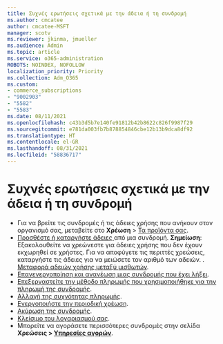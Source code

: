 ```yaml
---
title: Συχνές ερωτήσεις σχετικά με την άδεια ή τη συνδρομή
ms.author: cmcatee
author: cmcatee-MSFT
manager: scotv
ms.reviewer: jkinma, jmueller
ms.audience: Admin
ms.topic: article
ms.service: o365-administration
ROBOTS: NOINDEX, NOFOLLOW
localization_priority: Priority
ms.collection: Adm_O365
ms.custom:
- commerce_subscriptions
- "9002903"
- "5582"
- "5583"
ms.date: 08/11/2021
ms.openlocfilehash: c43b3d5b7e140fe91812b42b8622c826f9987f29
ms.sourcegitcommit: e781da003fb7b878854846cbe12b13b9dca8df92
ms.translationtype: HT
ms.contentlocale: el-GR
ms.lasthandoff: 08/31/2021
ms.locfileid: "58836717"
---
```

# <a name="license-or-subscription-faq"></a>Συχνές ερωτήσεις σχετικά με την άδεια ή τη συνδρομή

- Για να βρείτε τις συνδρομές ή τις άδειες χρήσης που ανήκουν στον οργανισμό σας, μεταβείτε στο **Χρέωση** > [Τα προϊόντα σας](https://go.microsoft.com/fwlink/p/?linkid=842054).
- [Προσθέστε ή καταργήστε άδειες ](https://docs.microsoft.com/alchemyinsights/how-to-add-or-reduce-licenses) από μια συνδρομή.
    **Σημείωση**: Εξακολουθείτε να χρεώνεστε για άδειες χρήσης που δεν έχουν εκχωρηθεί σε χρήστες. Για να αποφύγετε τις περιττές χρεώσεις, καταργήστε τις άδειες για να μειώσετε τον αριθμό των αδειών.
. [Μεταφορά αδειών χρήσης μεταξύ μισθωτών](https://docs.microsoft.com/alchemyinsights/transfer-licenses-between-tenants).
- [Επανενεργοποίηση και ανανέωση μιας συνδρομής που έχει λήξει](https://go.microsoft.com/fwlink/p/?linkid=2117519).
- [Επεξεργαστείτε την μέθοδο πληρωμής που χρησιμοποιήθηκε για την πληρωμή της συνδρομής](https://go.microsoft.com/fwlink/p/?linkid=2117167).
- [Αλλαγή της συχνότητας πληρωμής](https://go.microsoft.com/fwlink/p/?linkid=2119112).
- [Ενεργοποιήστε την περιοδική χρέωση](https://go.microsoft.com/fwlink/p/?linkid=2119216).
- [Ακύρωση της συνδρομής](https://go.microsoft.com/fwlink/p/?linkid=2119113).
- [Κλείσιμο του λογαριασμού σας](https://docs.microsoft.com/alchemyinsights/how-to-close-your-account).
- Μπορείτε να αγοράσετε περισσότερες συνδρομές στην σελίδα **Χρεώσεις > [Υπηρεσίες αγορών](https://go.microsoft.com/fwlink/p/?linkid=868433)**.